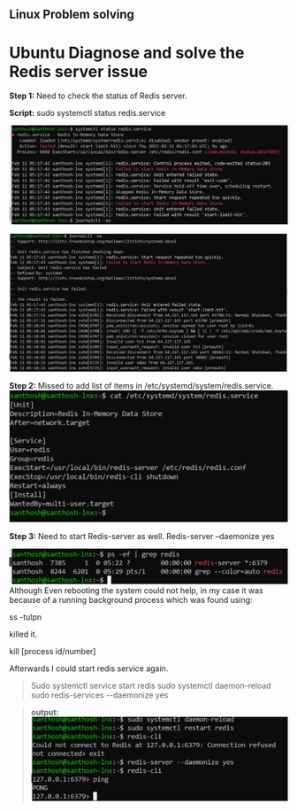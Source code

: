 ## Linux Problem solving

# Ubuntu Diagnose and solve the Redis server issue

**Step 1:** Need to check the status of Redis server.

**Script:** sudo systemctl status redis.service

![](media/21b0a6292a57c7d121a303e65e94eddc.png)

![](media/6b7557a94d0df120e18dcc2d73daa7d7.png)

**Step 2:** Missed to add list of items in /etc/systemd/system/redis.service.  
![](media/e9bf46c3091777ca22b7ac276cc601f8.png)

**Step 3:** Need to start Redis-server as well. Redis-server –daemonize yes

![](media/4cb24028cfc948c68cb1f03cfa1b799e.png)
Although Even rebooting the system could not help, in my case it was because of
a running background process which was found using:

ss -tulpn

killed it.

kill [process id/number]

Afterwards I could start redis service again.

>Sudo systemctl service start redis
>sudo systemctl daemon-reload
>sudo redis-services --daemonize yes

>**output:**
![](media/3a09a17fd7539328e5b56584bb95813b.png)

